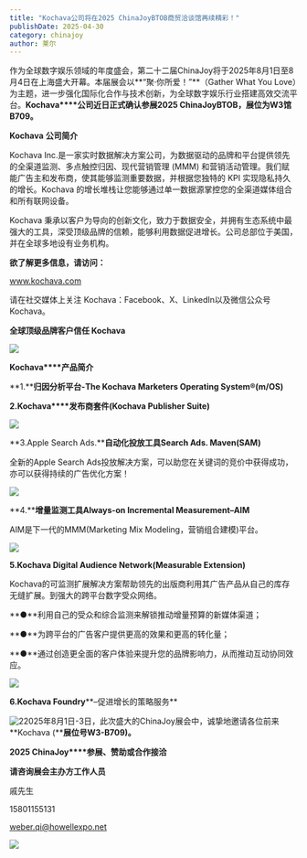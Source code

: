 ```yaml
---
title: "Kochava公司将在2025 ChinaJoyBTOB商贸洽谈馆再续精彩！"
publishDate: 2025-04-30
category: chinajoy
author: 莱尔
---
```


作为全球数字娱乐领域的年度盛会，第二十二届ChinaJoy将于2025年8月1日至8月4日在上海盛大开幕。本届展会以**“聚·你所爱！”**（Gather What You Love）为主题，进一步强化国际化合作与技术创新，为全球数字娱乐行业搭建高效交流平台。**Kochava****公司近日正式确认参展2025 ChinaJoyBTOB，展位为W3馆B709。**

**Kochava** **公司简介**

Kochava Inc.是一家实时数据解决方案公司，为数据驱动的品牌和平台提供领先的全渠道监测、多点触控归因、现代营销管理 (MMM) 和营销活动管理。我们赋能广告主和发布商，使其能够监测重要数据，并根据您独特的 KPI 实现隐私持久的增长。Kochava 的增长堆栈让您能够通过单一数据源掌控您的全渠道媒体组合和所有联网设备。

Kochava 秉承以客户为导向的创新文化，致力于数据安全，并拥有生态系统中最强大的工具，深受顶级品牌的信赖，能够利用数据促进增长。公司总部位于美国，并在全球多地设有业务机构。

**欲了解更多信息，请访问：**

www.kochava.com

请在社交媒体上关注 Kochava：Facebook、X、LinkedIn以及微信公众号Kochava。

**全球顶级品牌客户信任 Kochava**

![](https://ec-net-1251389766.cos.ap-shanghai.myqcloud.com/wp-content/uploads/2025/04/20250430230524539.jpeg)

**Kochava****产品简介**

**1.****归因分析平台-The Kochava Marketers Operating System®(m/OS)**

**2.Kochava****发布商套件(Kochava Publisher Suite)**

![](https://ec-net-1251389766.cos.ap-shanghai.myqcloud.com/wp-content/uploads/2025/04/20250430230526394.jpeg)

**3.Apple Search Ads.****自动化投放工具Search Ads. Maven(SAM)**

全新的Apple Search Ads投放解决方案，可以助您在关键词的竞价中获得成功，亦可以获得持续的广告优化方案！

![](https://ec-net-1251389766.cos.ap-shanghai.myqcloud.com/wp-content/uploads/2025/04/20250430230523677.jpeg)

**4.****增量监测工具Always-on Incremental Measurement–AIM**

AIM是下一代的MMM(Marketing Mix Modeling，营销组合建模)平台。

![](https://ec-net-1251389766.cos.ap-shanghai.myqcloud.com/wp-content/uploads/2025/04/20250430230526319.jpeg)

**5.Kochava Digital Audience Network(Measurable Extension)**

Kochava的可监测扩展解决方案帮助领先的出版商利用其广告产品从自己的库存无缝扩展。到强大的跨平台数字受众网络。

**●**利用自己的受众和综合监测来解锁推动增量预算的新媒体渠道；

**●**为跨平台的广告客户提供更高的效果和更高的转化量；

**●**通过创造更全面的客户体验来提升您的品牌影响力，从而推动互动协同效应。

![](https://ec-net-1251389766.cos.ap-shanghai.myqcloud.com/wp-content/uploads/2025/04/20250430230528522.jpeg)

**6.Kochava Foundry****–促进增长的策略服务**

![2](blob:https://www.easecation.net/c6f91899-39da-4b7b-bb16-7d44bb604d24)2025年8月1日-3日，此次盛大的ChinaJoy展会中，诚挚地邀请各位前来**Kochava (****展位号W3-B709)。**  

**2025 ChinaJoy****参展、赞助或合作接洽**

**请咨询展会主办方工作人员**

戚先生

15801155131

weber.qi@howellexpo.net  
  

![](https://ec-net-1251389766.cos.ap-shanghai.myqcloud.com/wp-content/uploads/2025/04/20250430230527525.jpg)
